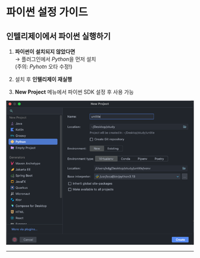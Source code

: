 #  파이썬 설정 가이드

##  인텔리제이에서 파이썬 실행하기

1. **파이썬이 설치되지 않았다면**  
   → 플러그인에서 *Python*을 먼저 설치  
   (주의: *Pyhotn* 오타 수정!)

2. 설치 후 **인텔리제이 재실행**

3. **New Project** 메뉴에서 파이썬 SDK 설정 후 사용 가능

![파이썬 설정 화면](../img/sec01/파이썬설정.png)

---

